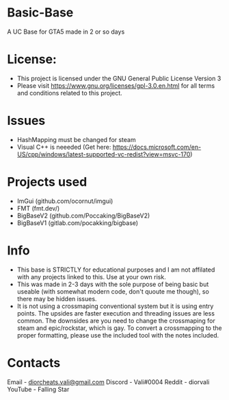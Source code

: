 # Basic-Base
 A UC Base for GTA5 made in 2 or so days

# License:
- This project is licensed under the GNU General Public License Version 3
- Please visit https://www.gnu.org/licenses/gpl-3.0.en.html for all terms and conditions related to this project.

# Issues
- HashMapping must be changed for steam
- Visual C++ is neeeded (Get here: https://docs.microsoft.com/en-US/cpp/windows/latest-supported-vc-redist?view=msvc-170)

# Projects used
- ImGui (github.com/ocornut/imgui)
- FMT (fmt.dev/)
- BigBaseV2 (github.com/Poccaking/BigBaseV2)
- BigBaseV1 (gitlab.com/pocakking/bigbase)

# Info
- This base is STRICTLY for educational purposes and I am not affilated with any projects linked to this. Use at your own risk.
- This was made in 2-3 days with the sole purpose of being basic but useable (with somewhat modern code, don't quoute me though), so there may be hidden issues.
- It is not using a crossmaping conventional system but it is using entry points. The upsides are faster execution and threading issues are less common. The downsides are you need to change the crossmaping for steam and epic/rockstar, which is gay.
    To convert a crossmapping to the proper formatting, please use the included tool with the notes included.

# Contacts
Email - diorcheats.vali@gmail.com
Discord - Vali#0004
Reddit - diorvali
YouTube - Falling Star
